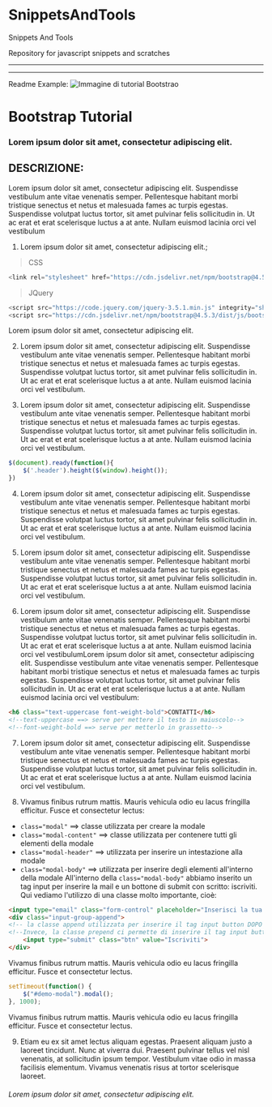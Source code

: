 # SnippetsAndTools
Snippets And Tools

Repository for javascript snippets and scratches


---------------------------------------------------------------------------------------------

















---------------------------------------------------------------------------------------------


Readme Example:
![Immagine di tutorial Bootstrao](https://websitesetup.org/wp-content/uploads/2019/10/bootstrap-4-tutorial.jpg)


# Bootstrap Tutorial
### Lorem ipsum dolor sit amet, consectetur adipiscing elit.

## DESCRIZIONE:
Lorem ipsum dolor sit amet, consectetur adipiscing elit. Suspendisse vestibulum ante vitae venenatis semper. Pellentesque habitant morbi tristique senectus et netus et malesuada fames ac turpis egestas. Suspendisse volutpat luctus tortor, sit amet pulvinar felis sollicitudin in. Ut ac erat et erat scelerisque luctus a at ante. Nullam euismod lacinia orci vel vestibulum

1. Lorem ipsum dolor sit amet, consectetur adipiscing elit.;
>CSS
```javascript
<link rel="stylesheet" href="https://cdn.jsdelivr.net/npm/bootstrap@4.5.3/dist/css/bootstrap.min.css" integrity="sha384-TX8t27EcRE3e/ihU7zmQxVncDAy5uIKz4rEkgIXeMed4M0jlfIDPvg6uqKI2xXr2" crossorigin="anonymous">
```
>JQuery
```javascript 
<script src="https://code.jquery.com/jquery-3.5.1.min.js" integrity="sha256-9/aliU8dGd2tb6OSsuzixeV4y/faTqgFtohetphbbj0=" crossorigin="anonymous"></script>
<script src="https://cdn.jsdelivr.net/npm/bootstrap@4.5.3/dist/js/bootstrap.min.js" integrity="sha384-w1Q4orYjBQndcko6MimVbzY0tgp4pWB4lZ7lr30WKz0vr/aWKhXdBNmNb5D92v7s" crossorigin="anonymous"></script>
```
Lorem ipsum dolor sit amet, consectetur adipiscing elit.

2. Lorem ipsum dolor sit amet, consectetur adipiscing elit. Suspendisse vestibulum ante vitae venenatis semper. Pellentesque habitant morbi tristique senectus et netus et malesuada fames ac turpis egestas. Suspendisse volutpat luctus tortor, sit amet pulvinar felis sollicitudin in. Ut ac erat et erat scelerisque luctus a at ante. Nullam euismod lacinia orci vel vestibulum.

3. Lorem ipsum dolor sit amet, consectetur adipiscing elit. Suspendisse vestibulum ante vitae venenatis semper. Pellentesque habitant morbi tristique senectus et netus et malesuada fames ac turpis egestas. Suspendisse volutpat luctus tortor, sit amet pulvinar felis sollicitudin in. Ut ac erat et erat scelerisque luctus a at ante. Nullam euismod lacinia orci vel vestibulum.
```javascript 
$(document).ready(function(){
    $('.header').height($(window).height());
})
```

4. Lorem ipsum dolor sit amet, consectetur adipiscing elit. Suspendisse vestibulum ante vitae venenatis semper. Pellentesque habitant morbi tristique senectus et netus et malesuada fames ac turpis egestas. Suspendisse volutpat luctus tortor, sit amet pulvinar felis sollicitudin in. Ut ac erat et erat scelerisque luctus a at ante. Nullam euismod lacinia orci vel vestibulum.

5. Lorem ipsum dolor sit amet, consectetur adipiscing elit. Suspendisse vestibulum ante vitae venenatis semper. Pellentesque habitant morbi tristique senectus et netus et malesuada fames ac turpis egestas. Suspendisse volutpat luctus tortor, sit amet pulvinar felis sollicitudin in. Ut ac erat et erat scelerisque luctus a at ante. Nullam euismod lacinia orci vel vestibulum.

6. Lorem ipsum dolor sit amet, consectetur adipiscing elit. Suspendisse vestibulum ante vitae venenatis semper. Pellentesque habitant morbi tristique senectus et netus et malesuada fames ac turpis egestas. Suspendisse volutpat luctus tortor, sit amet pulvinar felis sollicitudin in. Ut ac erat et erat scelerisque luctus a at ante. Nullam euismod lacinia orci vel vestibulumLorem ipsum dolor sit amet, consectetur adipiscing elit. Suspendisse vestibulum ante vitae venenatis semper. Pellentesque habitant morbi tristique senectus et netus et malesuada fames ac turpis egestas. Suspendisse volutpat luctus tortor, sit amet pulvinar felis sollicitudin in. Ut ac erat et erat scelerisque luctus a at ante. Nullam euismod lacinia orci vel vestibulum:
```HTML
<h6 class="text-uppercase font-weight-bold">CONTATTI</h6>
<!--text-uppercase ==> serve per mettere il testo in maiuscolo-->
<!--font-weight-bold ==> serve per metterlo in grassetto-->
```

7. Lorem ipsum dolor sit amet, consectetur adipiscing elit. Suspendisse vestibulum ante vitae venenatis semper. Pellentesque habitant morbi tristique senectus et netus et malesuada fames ac turpis egestas. Suspendisse volutpat luctus tortor, sit amet pulvinar felis sollicitudin in. Ut ac erat et erat scelerisque luctus a at ante. Nullam euismod lacinia orci vel vestibulum.

8. Vivamus finibus rutrum mattis. Mauris vehicula odio eu lacus fringilla efficitur. Fusce et consectetur lectus:
- `class="modal"` ==> classe utilizzata per creare la modale
- `class="modal-content"` ==> classe utilizzata per contenere tutti gli elementi della modale
- `class="modal-header"` ==> utilizzata per inserire un intestazione alla modale
- `class="modal-body"` ==> utilizzata per inserire degli elementi all'interno della modale
All'interno della `class="modal-body"` abbiamo inserito un tag input per inserire la mail e un bottone di submit con scritto: iscriviti. Qui vediamo l'utilizzo di una classe molto importante, cioè:
```HTML
<input type="email" class="form-control" placeholder="Inserisci la tua email" name="email">
<div class="input-group-append"> 
<!-- la classe append utilizzata per inserire il tag input button DOPO del modulo-->
<!--Invece, la classe prepend ci permette di inserire il tag input button input PRIMA del modulo-->
    <input type="submit" class="btn" value="Iscriviti">
</div>
```
Vivamus finibus rutrum mattis. Mauris vehicula odio eu lacus fringilla efficitur. Fusce et consectetur lectus. 
```javascript 
setTimeout(function() {
	$("#demo-modal").modal();
}, 1000);
```
Vivamus finibus rutrum mattis. Mauris vehicula odio eu lacus fringilla efficitur. Fusce et consectetur lectus.

9. Etiam eu ex sit amet lectus aliquam egestas. Praesent aliquam justo a laoreet tincidunt. Nunc at viverra dui. Praesent pulvinar tellus vel nisl venenatis, at sollicitudin ipsum tempor. Vestibulum vitae odio in massa facilisis elementum. Vivamus venenatis risus at tortor scelerisque laoreet.

###### Lorem ipsum dolor sit amet, consectetur adipiscing elit.
